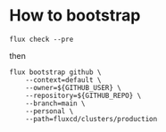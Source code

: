 # How to bootstrap

```
flux check --pre
```

then

```
flux bootstrap github \
    --context=default \
    --owner=${GITHUB_USER} \
    --repository=${GITHUB_REPO} \
    --branch=main \
    --personal \
    --path=fluxcd/clusters/production
```
